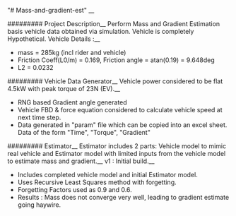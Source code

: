"# Mass-and-gradient-est" __

######### Project Description__
Perform Mass and Gradient Estimation basis vehicle data obtained via simulation. Vehicle is completely Hypothetical.
Vehicle Details :__
- mass = 285kg (incl rider and vehicle)
- Friction Coeff(L0/m) = 0.169, Friction angle = atan(0.19) = 9.648deg
- L2 = 0.0232

######### Vehicle Data Generator__
Vehicle power considered to be flat 4.5kW with peak torque of 23N (EV).__

- RNG based Gradient angle generated
- Vehicle FBD & force equation considered to calculate vehicle speed at next time step.
- Data generated in "param" file which can be copied into an excel sheet. Data of the form "Time", "Torque", "Gradient"


######### Estimator__
Estimator includes 2 parts: Vehicle model to mimic real vehicle and Estimator model with limited inputs from the vehicle model to estimate mass and gradient.__
v1 : Initial build.__
- Includes completed vehicle model and initial Estimator model.
- Uses Recursive Least Squares method with forgetting.
- Forgetting Factors used as 0.9 and 0.6.
- Results : Mass does not converge very well, leading to gradient estimate going haywire.
